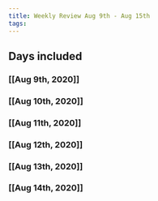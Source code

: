 ```yaml
---
title: Weekly Review Aug 9th - Aug 15th
tags:
---
```


## Days included
### [[Aug 9th, 2020]]
### [[Aug 10th, 2020]]
### [[Aug 11th, 2020]]
### [[Aug 12th, 2020]]
### [[Aug 13th, 2020]]
### [[Aug 14th, 2020]]
##
